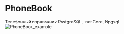 # PhoneBook
Телефонный справочник
PostgreSQL, .net Core, Npgsql
![PhoneBook_example](https://user-images.githubusercontent.com/42013240/80502105-e9370780-8978-11ea-932b-5f13da574a39.png)
